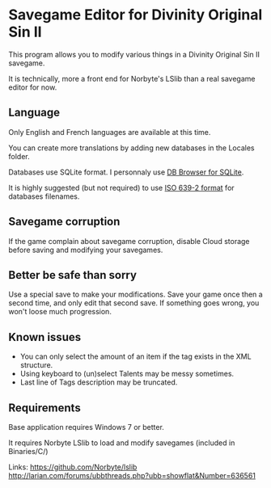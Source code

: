 # Savegame Editor for Divinity Original Sin II

This program allows you to modify various things in a Divinity Original Sin II savegame.

It is technically, more a front end for Norbyte's LSlib than a real savegame editor for now.


## Language

Only English and French languages are available at this time.

You can create more translations by adding new databases in the Locales folder.

Databases use SQLite format. I personnaly use [DB Browser for SQLite](https://sqlitebrowser.org/).

It is highly suggested (but not required) to use [ISO 639-2 format](https://fr.wikipedia.org/wiki/Liste_des_codes_ISO_639-2) for databases filenames.


## Savegame corruption

If the game complain about savegame corruption, disable Cloud storage before saving and modifying your savegames.


## Better be safe than sorry

Use a special save to make your modifications. Save your game once then a second time, and only edit that second save. If something goes wrong, you won't loose much progression.


## Known issues

- You can only select the amount of an item if the <amount> tag exists in the XML structure.
- Using keyboard to (un)select Talents may be messy sometimes.
- Last line of Tags description may be truncated.


## Requirements

Base application requires Windows 7 or better.

It requires Norbyte LSlib to load and modify savegames (included in Binaries/C/)

Links:
https://github.com/Norbyte/lslib
http://larian.com/forums/ubbthreads.php?ubb=showflat&Number=636561
